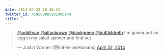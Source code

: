 ```yaml
---
date: 2014-04-22 10:10:53
twitter_id: 458608885902086144
title: ''
---
```


<blockquote class="twitter-tweet"><p lang="en" dir="ltr"><a href="https://twitter.com/oddEvan?ref_src=twsrc%5Etfw">@oddEvan</a> <a href="https://twitter.com/altonbrown?ref_src=twsrc%5Etfw">@altonbrown</a> <a href="https://twitter.com/hankgreen?ref_src=twsrc%5Etfw">@hankgreen</a> <a href="https://twitter.com/britthildreth?ref_src=twsrc%5Etfw">@britthildreth</a> I&#39;m gonna put an egg in my salad spinner and find out</p>&mdash; Justin Warner (@EatFellowHumans) <a href="https://twitter.com/EatFellowHumans/status/458608771531816960?ref_src=twsrc%5Etfw">April 22, 2014</a></blockquote>
<script async src="https://platform.twitter.com/widgets.js" charset="utf-8"></script>
